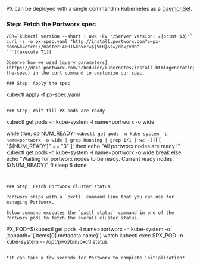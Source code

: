 PX can be deployed with a single command in Kubernetes as a [DaemonSet](https://kubernetes.io/docs/concepts/workloads/controllers/daemonset/).

### Step: Fetch the Portworx spec

```
VER=`kubectl version --short | awk -Fv '/Server Version: /{print $3}'`
curl -s -o px-spec.yaml "http://install.portworx.com?c=px-demo&k=etcd://master:4001&kbVer=${VER}&s=/dev/vdb"
```{{execute T1}}

Observe how we used [query parameters](https://docs.portworx.com/scheduler/kubernetes/install.html#generating-the-spec) in the curl command to customize our spec.

### Step: Apply the spec

```
kubectl apply -f px-spec.yaml
```{{execute T1}}

### Step: Wait till PX pods are ready

```
kubectl get pods -n kube-system -l name=portworx -o wide

while true; do
    NUM_READY=`kubectl get pods -n kube-system -l name=portworx -o wide | grep Running | grep 1/1 | wc -l`
    if [ "${NUM_READY}" == "3" ]; then
        echo "All portworx nodes are ready !"
        kubectl get pods -n kube-system -l name=portworx -o wide
        break
    else
        echo "Waiting for portworx nodes to be ready. Current ready nodes: ${NUM_READY}"
    fi
    sleep 5
done
```{{execute T1}}


### Step: Fetch Portworx cluster status

Portworx ships with a `pxctl` command line that you can use for managing Portworx.

Below command executes the `pxctl status` command in one of the Portworx pods to fetch the overall cluster status.

```
PX_POD=$(kubectl get pods -l name=portworx -n kube-system -o jsonpath='{.items[0].metadata.name}')
watch kubectl exec $PX_POD -n kube-system -- /opt/pwx/bin/pxctl status
```{{interrupt execute}}

*It can take a few seconds for Portworx to complete initialization*